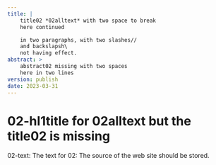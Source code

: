 ```yaml
---
title: |
    title02 *02alltext* with two space to break  
    here continued

    in two paragraphs, with two slashes//
    and backslapsh\ 
    not having effect.
abstract: >
    abstract02 missing with two spaces  
    here in two lines
version: publish
date: 2023-03-31
---
```


# 02-hl1title for **02alltext** but the title02 is missing
02-text: The text for 02: The source of the web site should be stored.

 